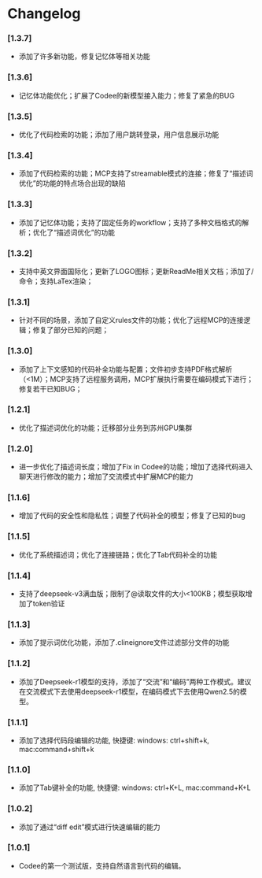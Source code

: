 # Changelog
### [1.3.7]
- 添加了许多新功能，修复记忆体等相关功能

### [1.3.6]
- 记忆体功能优化；扩展了Codee的新模型接入能力；修复了紧急的BUG

### [1.3.5]
- 优化了代码检索的功能；添加了用户跳转登录，用户信息展示功能

### [1.3.4]
- 添加了代码检索的功能；MCP支持了streamable模式的连接；修复了“描述词优化”的功能的特点场合出现的缺陷

### [1.3.3]
- 添加了记忆体功能；支持了固定任务的workflow；支持了多种文档格式的解析；优化了“描述词优化”的功能

### [1.3.2]
- 支持中英文界面国际化；更新了LOGO图标；更新ReadMe相关文档；添加了/命令；支持LaTex渲染；

### [1.3.1]
- 针对不同的场景，添加了自定义rules文件的功能；优化了远程MCP的连接逻辑；修复了部分已知的问题；

### [1.3.0]
- 添加了上下文感知的代码补全功能与配置；文件初步支持PDF格式解析（<1M）；MCP支持了远程服务调用，MCP扩展执行需要在编码模式下进行；修复若干已知BUG；

### [1.2.1]
- 优化了描述词优化的功能；迁移部分业务到苏州GPU集群

### [1.2.0]
- 进一步优化了描述词长度；增加了Fix in Codee的功能；增加了选择代码进入聊天进行修改的能力；增加了交流模式中扩展MCP的能力

### [1.1.6]
- 增加了代码的安全性和隐私性；调整了代码补全的模型；修复了已知的bug

### [1.1.5]
- 优化了系统描述词；优化了连接链路；优化了Tab代码补全的功能

### [1.1.4]
- 支持了deepseek-v3满血版；限制了@读取文件的大小<100KB；模型获取增加了token验证

### [1.1.3]
- 添加了提示词优化功能，添加了.clineignore文件过滤部分文件的功能

### [1.1.2]
- 添加了Deepseek-r1模型的支持，添加了“交流”和“编码”两种工作模式。建议在交流模式下去使用deepseek-r1模型，在编码模式下去使用Qwen2.5的模型。

### [1.1.1]
- 添加了选择代码段编辑的功能, 快捷键: windows: ctrl+shift+k,  mac:command+shift+k

### [1.1.0]
- 添加了Tab键补全的功能, 快捷键: windows: ctrl+K+L,  mac:command+K+L

### [1.0.2]
- 添加了通过“diff edit”模式进行快速编辑的能力

### [1.0.1]
- Codee的第一个测试版，支持自然语言到代码的编辑。